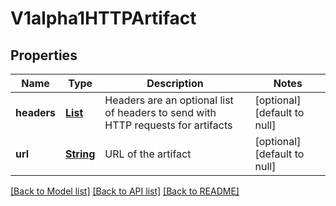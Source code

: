# V1alpha1HTTPArtifact
## Properties

Name | Type | Description | Notes
------------ | ------------- | ------------- | -------------
**headers** | [**List**](v1alpha1.Header.md) | Headers are an optional list of headers to send with HTTP requests for artifacts | [optional] [default to null]
**url** | [**String**](string.md) | URL of the artifact | [optional] [default to null]

[[Back to Model list]](../README.md#documentation-for-models) [[Back to API list]](../README.md#documentation-for-api-endpoints) [[Back to README]](../README.md)

